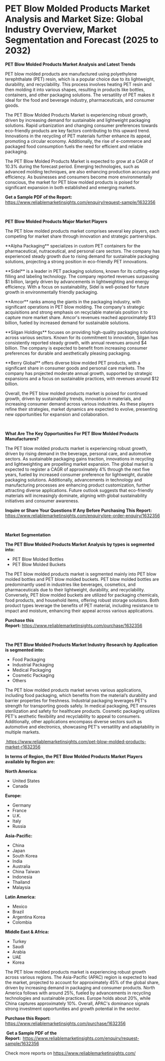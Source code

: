 <p><h1>PET Blow Molded Products Market Analysis and Market Size: Global Industry Overview, Market Segmentation and Forecast (2025 to 2032)</h1></p><p><strong>PET Blow Molded Products Market Analysis and Latest Trends</strong></p>
<p><p>PET blow molded products are manufactured using polyethylene terephthalate (PET) resin, which is a popular choice due to its lightweight, durability, and recyclability. This process involves heating PET resin and then molding it into various shapes, resulting in products like bottles, containers, and other packaging solutions. The versatility of PET makes it ideal for the food and beverage industry, pharmaceuticals, and consumer goods.</p><p>The PET Blow Molded Products Market is experiencing robust growth, driven by increasing demand for sustainable and lightweight packaging solutions. Rapid urbanization and changing consumer preferences towards eco-friendly products are key factors contributing to this upward trend. Innovations in the recycling of PET materials further enhance its appeal, promoting a circular economy. Additionally, the rise of e-commerce and packaged food consumption fuels the need for efficient and reliable packaging.</p><p>The PET Blow Molded Products Market is expected to grow at a CAGR of 10.3% during the forecast period. Emerging technologies, such as advanced molding techniques, are also enhancing production accuracy and efficiency. As businesses and consumers become more environmentally conscious, the market for PET blow molded products is poised for significant expansion in both established and emerging markets.</p></p>
<p><strong>Get a Sample PDF of the Report:&nbsp;</strong> <a href="https://www.reliablemarketinsights.com/enquiry/request-sample/1632356?utm_campaign=3551&utm_medium=2&utm_source=Github&utm_content=ia&utm_term=29032025&utm_id=pet-blow-molded-products">https://www.reliablemarketinsights.com/enquiry/request-sample/1632356</a></p>
<p>&nbsp;</p>
<p><strong>PET Blow Molded Products Major Market Players</strong></p>
<p><p>The PET blow molded products market comprises several key players, each competing for market share through innovation and strategic partnerships. </p><p>**Alpha Packaging** specializes in custom PET containers for the pharmaceutical, nutraceutical, and personal care sectors. The company has experienced steady growth due to rising demand for sustainable packaging solutions, projecting a strong position in eco-friendly PET innovations.</p><p>**Sidel** is a leader in PET packaging solutions, known for its cutting-edge filling and labeling technology. The company reported revenues surpassing $1 billion, largely driven by advancements in lightweighting and energy efficiency. With a focus on sustainability, Sidel is well-poised for future growth in environmentally friendly packaging.</p><p>**Amcor** ranks among the giants in the packaging industry, with significant operations in PET blow molding. The company's strategic acquisitions and strong emphasis on recyclable materials position it to capture more market share. Amcor's revenues reached approximately $13 billion, fueled by increased demand for sustainable solutions.</p><p>**Silgan Holdings** focuses on providing high-quality packaging solutions across various sectors. Known for its commitment to innovation, Silgan has consistently reported steady growth, with annual revenues around $4 billion. The company is expected to benefit from increasing consumer preferences for durable and aesthetically pleasing packaging.</p><p>**Berry Global** offers diverse blow molded PET products, with a significant share in consumer goods and personal care markets. The company has projected moderate annual growth, supported by strategic expansions and a focus on sustainable practices, with revenues around $12 billion.</p><p>Overall, the PET blow molded products market is poised for continued growth, driven by sustainability trends, innovation in materials, and increasing consumer demand across various industries. As these players refine their strategies, market dynamics are expected to evolve, presenting new opportunities for expansion and collaboration.</p></p>
<p>&nbsp;</p>
<p><strong>What Are The Key Opportunities For PET Blow Molded Products Manufacturers?</strong></p>
<p><p>The PET blow molded products market is experiencing robust growth, driven by rising demand in the beverage, personal care, and automotive sectors. As sustainable packaging gains traction, innovations in recycling and lightweighting are propelling market expansion. The global market is expected to register a CAGR of approximately 4% through the next five years, fueled by increased consumer preference for lightweight, durable packaging solutions. Additionally, advancements in technology and manufacturing processes are enhancing product customization, further attracting diverse applications. Future outlook suggests that eco-friendly materials will increasingly dominate, aligning with global sustainability initiatives and consumer awareness.</p></p>
<p><strong>Inquire or Share Your Questions If Any Before Purchasing This Report:</strong> <a href="https://www.reliablemarketinsights.com/enquiry/pre-order-enquiry/1632356?utm_campaign=3551&utm_medium=2&utm_source=Github&utm_content=ia&utm_term=29032025&utm_id=pet-blow-molded-products">https://www.reliablemarketinsights.com/enquiry/pre-order-enquiry/1632356</a></p>
<p>&nbsp;</p>
<p><strong>Market Segmentation</strong></p>
<p><strong>The PET Blow Molded Products Market Analysis by types is segmented into:</strong></p>
<p><ul><li>PET Blow Molded Bottles</li><li>PET Blow Molded Buckets</li></ul></p>
<p><p>The PET blow molded products market is segmented mainly into PET blow molded bottles and PET blow molded buckets. PET blow molded bottles are predominantly used in industries like beverages, cosmetics, and pharmaceuticals due to their lightweight, durability, and recyclability. Conversely, PET blow molded buckets are utilized for packaging chemicals, food products, and household items, offering robust storage solutions. Both product types leverage the benefits of PET material, including resistance to impact and moisture, enhancing their appeal across various applications.</p></p>
<p><strong>Purchase this Report:&nbsp;</strong><a href="https://www.reliablemarketinsights.com/purchase/1632356?utm_campaign=3551&utm_medium=2&utm_source=Github&utm_content=ia&utm_term=29032025&utm_id=pet-blow-molded-products">https://www.reliablemarketinsights.com/purchase/1632356</a></p>
<p>&nbsp;</p>
<p><strong>The PET Blow Molded Products Market Industry Research by Application is segmented into:</strong></p>
<p><ul><li>Food Packaging</li><li>Industrial Packaging</li><li>Medical Packaging</li><li>Cosmetic Packaging</li><li>Others</li></ul></p>
<p><p>The PET blow molded products market serves various applications, including food packaging, which benefits from the material’s durability and barrier properties for freshness. Industrial packaging leverages PET's strength for transporting goods safely. In medical packaging, PET ensures sterilization and safety for healthcare products. Cosmetic packaging utilizes PET's aesthetic flexibility and recyclability to appeal to consumers. Additionally, other applications encompass diverse sectors such as automotive and electronics, showcasing PET's versatility and adaptability in multiple markets.</p></p>
<p><a href="https://www.reliablemarketinsights.com/pet-blow-molded-products-market-r1632356?utm_campaign=3551&utm_medium=2&utm_source=Github&utm_content=ia&utm_term=29032025&utm_id=pet-blow-molded-products">&nbsp;https://www.reliablemarketinsights.com/pet-blow-molded-products-market-r1632356</a></p>
<p><strong>In terms of Region, the PET Blow Molded Products Market Players available by Region are:</strong></p>
<p>
    <p> <strong> North America: </strong>
        <ul>
            <li>United States</li>
            <li>Canada</li>
        </ul>
        </p> 
    <p> <strong> Europe: </strong>
        <ul>
            <li>Germany</li>
            <li>France</li>
            <li>U.K.</li>
            <li>Italy</li>
            <li>Russia</li>
        </ul>
        </p> 
    <p> <strong> Asia-Pacific: </strong>
        <ul>
            <li>China</li>
            <li>Japan</li>
            <li>South Korea</li>
            <li>India</li>
            <li>Australia</li>
            <li>China Taiwan</li>
            <li>Indonesia</li>
            <li>Thailand</li>
            <li>Malaysia</li>
        </ul>
        </p> 
    <p> <strong> Latin America: </strong>
        <ul>
            <li>Mexico</li>
            <li>Brazil</li>
            <li>Argentina Korea</li>
            <li>Colombia</li>
        </ul>
        </p> 
    <p> <strong> Middle East & Africa: </strong>
        <ul>
            <li>Turkey</li>
            <li>Saudi</li>
            <li>Arabia</li>
            <li>UAE</li>
            <li>Korea</li>
        </ul>
    </p>
    </p>
<p><p>The PET blow molded products market is experiencing robust growth across various regions. The Asia-Pacific (APAC) region is expected to lead the market, projected to account for approximately 45% of the global share, driven by increasing demand in packaging and consumer products. North America follows with around 25%, fueled by advancements in recycling technologies and sustainable practices. Europe holds about 20%, while China captures approximately 10%. Overall, APAC's dominance signals strong investment opportunities and growth potential in the sector.</p></p>
<p><strong>Purchase this Report: </strong><a href="https://www.reliablemarketinsights.com/purchase/1632356?utm_campaign=3551&utm_medium=2&utm_source=Github&utm_content=ia&utm_term=29032025&utm_id=pet-blow-molded-products">https://www.reliablemarketinsights.com/purchase/1632356</a></p>
<p>&nbsp;<strong>Get a Sample PDF of the Report:&nbsp;&nbsp;</strong><a href="https://www.reliablemarketinsights.com/enquiry/request-sample/1632356?utm_campaign=3551&utm_medium=2&utm_source=Github&utm_content=ia&utm_term=29032025&utm_id=pet-blow-molded-products">https://www.reliablemarketinsights.com/enquiry/request-sample/1632356</a></p>
<p><strong></strong></p>
<p>Check more reports on <a href="https://www.reliablemarketinsights.com/?utm_campaign=3551&utm_medium=2&utm_source=Github&utm_content=ia&utm_term=29032025&utm_id=pet-blow-molded-products">https://www.reliablemarketinsights.com/</a></p>